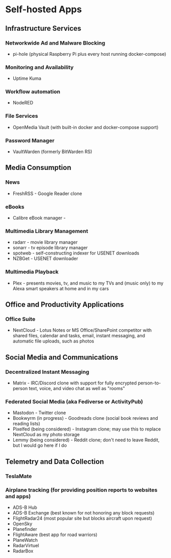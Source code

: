 # Self-hosted Apps
## Infrastructure Services 
### Networkwide Ad and Malware Blocking
- pi-hole (physical Raspberry Pi plus every host running docker-compose)

### Monitoring and Availability
- Uptime Kuma

### Workflow automation
- NodeRED

### File Services
- OpenMedia Vault (with built-in docker and docker-compose support)

### Password Manager
- VaultWarden (formerly BitWarden RS)

## Media Consumption

### News
- FreshRSS - Google Reader clone

### eBooks
- Calibre eBook manager -

### Multimedia Library Management
- radarr - movie library manager
- sonarr - tv episode library manager
- spotweb - self-constructing indexer for USENET downloads
- NZBGet - USENET downloader

### Multimedia Playback
- Plex - presents movies, tv, and music to my TVs and (music only) to my Alexa smart speakers at home and in my cars

## Office and Productivity Applications
### Office Suite
- NextCloud - Lotus Notes or MS Office/SharePoint competitor with shared files, calendar and tasks, email, instant messaging, and automatic file uploads, such as photos

## Social Media and Communications
### Decentralized Instant Messaging
- Matrix - IRC/Discord clone with support for fully encrypted person-to-person text, voice, and video chat as well as "rooms"

### Federated Social Media (aka Fediverse or ActivityPub)
- Mastodon - Twitter clone
- Bookwyrm (in progress) - Goodreads clone (social book reviews and reading lists)
- Pixelfed (being considered) - Instagram clone; may use this to replace NextCloud as my photo storage
- Lemmy (being considered) - Reddit clone; don't need to leave Reddit, but I would go here if I do

## Telemetry and Data Collection

### TeslaMate

### Airplane tracking (for providing position reports to websites and apps)
- ADS-B Hub
- ADS-B Exchange (best known for not honoring any block requests)
- FlightRadar24 (most popular site but blocks aircraft upon request)
- OpenSky
- Planefinder
- FlightAware (best app for road warriors)
- PlaneWatch
- RadarVirtuel
- RadarBox
